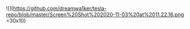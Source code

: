 ![](https://github.com/dreamwa1ker/tesla-repo/blob/master/Screen%20Shot%202020-11-03%20at%2011.22.16.png =30x10)
